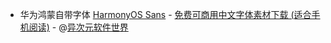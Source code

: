 - 华为鸿蒙自带字体 [HarmonyOS Sans](https://developer.harmonyos.com/cn/docs/design/font-0000001157868583) - [免费可商用中文字体素材下载 (适合手机阅读)](https://dl.iplaysoft.com/files/5514.html) - @[异次元软件世界](https://www.iplaysoft.com/harmonyos-sans.html)
